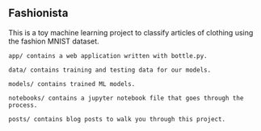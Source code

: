 Fashionista
-----------

This is a toy machine learning project to classify articles of clothing using the fashion MNIST dataset.

```
app/ contains a web application written with bottle.py.

data/ contains training and testing data for our models.

models/ contains trained ML models.

notebooks/ contains a jupyter notebook file that goes through the process.

posts/ contains blog posts to walk you through this project.
```
